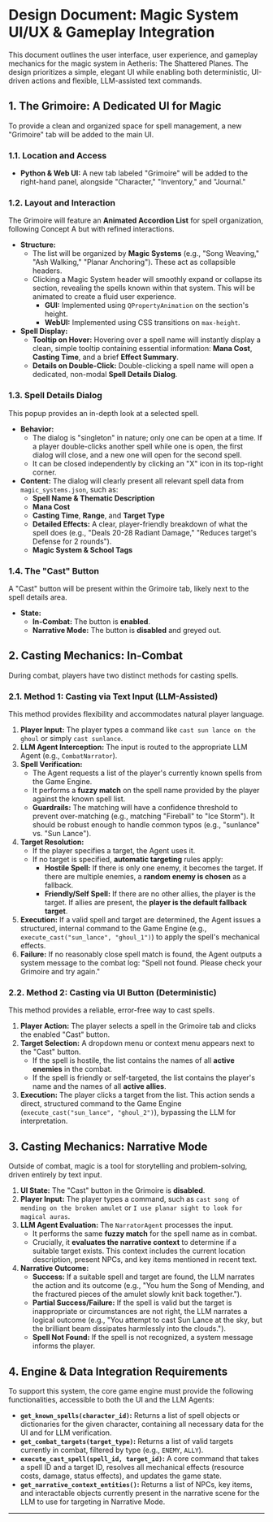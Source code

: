# Design Document: Magic System UI/UX & Gameplay Integration

This document outlines the user interface, user experience, and gameplay mechanics for the magic system in Aetheris: The Shattered Planes. The design prioritizes a simple, elegant UI while enabling both deterministic, UI-driven actions and flexible, LLM-assisted text commands.

## 1. The Grimoire: A Dedicated UI for Magic

To provide a clean and organized space for spell management, a new "Grimoire" tab will be added to the main UI.

### 1.1. Location and Access

*   **Python & Web UI:** A new tab labeled "Grimoire" will be added to the right-hand panel, alongside "Character," "Inventory," and "Journal."

### 1.2. Layout and Interaction

The Grimoire will feature an **Animated Accordion List** for spell organization, following Concept A but with refined interactions.

*   **Structure:**
    *   The list will be organized by **Magic Systems** (e.g., "Song Weaving," "Ash Walking," "Planar Anchoring"). These act as collapsible headers.
    *   Clicking a Magic System header will smoothly expand or collapse its section, revealing the spells known within that system. This will be animated to create a fluid user experience.
        *   **GUI:** Implemented using `QPropertyAnimation` on the section's height.
        *   **WebUI:** Implemented using CSS transitions on `max-height`.
*   **Spell Display:**
    *   **Tooltip on Hover:** Hovering over a spell name will instantly display a clean, simple tooltip containing essential information: **Mana Cost**, **Casting Time**, and a brief **Effect Summary**.
    *   **Details on Double-Click:** Double-clicking a spell name will open a dedicated, non-modal **Spell Details Dialog**.

### 1.3. Spell Details Dialog

This popup provides an in-depth look at a selected spell.

*   **Behavior:**
    *   The dialog is "singleton" in nature; only one can be open at a time. If a player double-clicks another spell while one is open, the first dialog will close, and a new one will open for the second spell.
    *   It can be closed independently by clicking an "X" icon in its top-right corner.
*   **Content:** The dialog will clearly present all relevant spell data from `magic_systems.json`, such as:
    *   **Spell Name & Thematic Description**
    *   **Mana Cost**
    *   **Casting Time**, **Range**, and **Target Type**
    *   **Detailed Effects:** A clear, player-friendly breakdown of what the spell does (e.g., "Deals 20-28 Radiant Damage," "Reduces target's Defense for 2 rounds").
    *   **Magic System & School Tags**

### 1.4. The "Cast" Button

A "Cast" button will be present within the Grimoire tab, likely next to the spell details area.

*   **State:**
    *   **In-Combat:** The button is **enabled**.
    *   **Narrative Mode:** The button is **disabled** and greyed out.

## 2. Casting Mechanics: In-Combat

During combat, players have two distinct methods for casting spells.

### 2.1. Method 1: Casting via Text Input (LLM-Assisted)

This method provides flexibility and accommodates natural player language.

1.  **Player Input:** The player types a command like `cast sun lance on the ghoul` or simply `cast sunlance`.
2.  **LLM Agent Interception:** The input is routed to the appropriate LLM Agent (e.g., `CombatNarrator`).
3.  **Spell Verification:**
    *   The Agent requests a list of the player's currently known spells from the Game Engine.
    *   It performs a **fuzzy match** on the spell name provided by the player against the known spell list.
    *   **Guardrails:** The matching will have a confidence threshold to prevent over-matching (e.g., matching "Fireball" to "Ice Storm"). It should be robust enough to handle common typos (e.g., "sunlance" vs. "Sun Lance").
4.  **Target Resolution:**
    *   If the player specifies a target, the Agent uses it.
    *   If no target is specified, **automatic targeting** rules apply:
        *   **Hostile Spell:** If there is only one enemy, it becomes the target. If there are multiple enemies, a **random enemy is chosen** as a fallback.
        *   **Friendly/Self Spell:** If there are no other allies, the player is the target. If allies are present, the **player is the default fallback target**.
5.  **Execution:** If a valid spell and target are determined, the Agent issues a structured, internal command to the Game Engine (e.g., `execute_cast("sun_lance", "ghoul_1")`) to apply the spell's mechanical effects.
6.  **Failure:** If no reasonably close spell match is found, the Agent outputs a system message to the combat log: "Spell not found. Please check your Grimoire and try again."

### 2.2. Method 2: Casting via UI Button (Deterministic)

This method provides a reliable, error-free way to cast spells.

1.  **Player Action:** The player selects a spell in the Grimoire tab and clicks the enabled "Cast" button.
2.  **Target Selection:** A dropdown menu or context menu appears next to the "Cast" button.
    *   If the spell is hostile, the list contains the names of all **active enemies** in the combat.
    *   If the spell is friendly or self-targeted, the list contains the player's name and the names of all **active allies**.
3.  **Execution:** The player clicks a target from the list. This action sends a direct, structured command to the Game Engine (`execute_cast("sun_lance", "ghoul_2")`), bypassing the LLM for interpretation.

## 3. Casting Mechanics: Narrative Mode

Outside of combat, magic is a tool for storytelling and problem-solving, driven entirely by text input.

1.  **UI State:** The "Cast" button in the Grimoire is **disabled**.
2.  **Player Input:** The player types a command, such as `cast song of mending on the broken amulet` or `I use planar sight to look for magical auras`.
3.  **LLM Agent Evaluation:** The `NarratorAgent` processes the input.
    *   It performs the same **fuzzy match** for the spell name as in combat.
    *   Crucially, it **evaluates the narrative context** to determine if a suitable target exists. This context includes the current location description, present NPCs, and key items mentioned in recent text.
4.  **Narrative Outcome:**
    *   **Success:** If a suitable spell and target are found, the LLM narrates the action and its outcome (e.g., "You hum the Song of Mending, and the fractured pieces of the amulet slowly knit back together.").
    *   **Partial Success/Failure:** If the spell is valid but the target is inappropriate or circumstances are not right, the LLM narrates a logical outcome (e.g., "You attempt to cast Sun Lance at the sky, but the brilliant beam dissipates harmlessly into the clouds.").
    *   **Spell Not Found:** If the spell is not recognized, a system message informs the player.

## 4. Engine & Data Integration Requirements

To support this system, the core game engine must provide the following functionalities, accessible to both the UI and the LLM Agents:

*   **`get_known_spells(character_id)`:** Returns a list of spell objects or dictionaries for the given character, containing all necessary data for the UI and for LLM verification.
*   **`get_combat_targets(target_type)`:** Returns a list of valid targets currently in combat, filtered by type (e.g., `ENEMY`, `ALLY`).
*   **`execute_cast_spell(spell_id, target_id)`:** A core command that takes a spell ID and a target ID, resolves all mechanical effects (resource costs, damage, status effects), and updates the game state.
*   **`get_narrative_context_entities()`:** Returns a list of NPCs, key items, and interactable objects currently present in the narrative scene for the LLM to use for targeting in Narrative Mode.

***